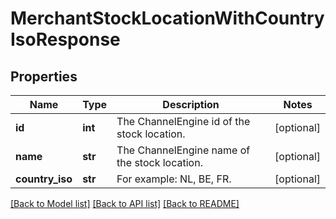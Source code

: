# MerchantStockLocationWithCountryIsoResponse

## Properties
Name | Type | Description | Notes
------------ | ------------- | ------------- | -------------
**id** | **int** | The ChannelEngine id of the stock location. | [optional] 
**name** | **str** | The ChannelEngine name of the stock location. | [optional] 
**country_iso** | **str** | For example: NL, BE, FR. | [optional] 

[[Back to Model list]](../README.md#documentation-for-models) [[Back to API list]](../README.md#documentation-for-api-endpoints) [[Back to README]](../README.md)


